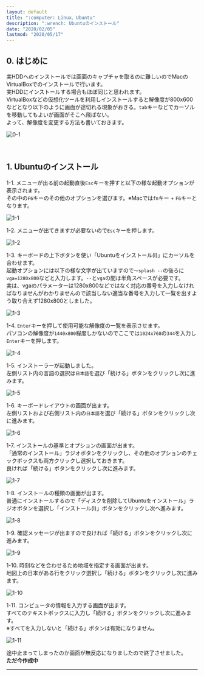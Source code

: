 ```yaml
---
layout: default
title: ":computer: Linux、Ubuntu"
description: ":wrench: Ubuntuのインストール"
date: "2020/02/05"
lastmod: "2020/05/17"
---
```


## 0. はじめに

実HDDへのインストールでは画面のキャプチャを取るのに難しいのでMacのVirtualBoxでのインストールで行います。  
実HDDにインストールする場合もほぼ同じと思われます。  
VirtualBoxなどの仮想化ツールを利用しインストールすると解像度が800x600などとなり以下のように画面が途切れる現象がおきる。`tab`キーなどでカーソルを移動してもよいが画面がそこへ飛ばない。  
よって、解像度を変更する方法も書いておきます。  

![0-1](Install/UbuntuInstallNgs.png)  

<br />

## 1. Ubuntuのインストール

1-1. メニューが出る前の起動直後`Esc`キーを押すと以下の様な起動オプションが表示されます。  
その中の`F6`キーのその他のオプションを選びます。※Macでは`fn`キー + `F6`キーとなります。  

![1-1](Install/UbuntuInstall1s.png)  

1-2. メニューが出てきますが必要ないので`Esc`キーを押します。  

![1-2](Install/UbuntuInstall2s.png)  

1-3. キーボードの上下ボタンを使い「Ubuntuをインストール(I)」にカーソルを合わせます。  
起動オプションには以下の様な文字が出ていますので`～splash --`の後ろに` vga=1280x800`などと入力します。`--`と`vga`の間は半角スペースが必要です。  
実は、vgaのパラメーターは1280x800などではなく対応の番号を入力しなければなりませんがわかりませんので該当しない適当な番号を入力して一覧を出すよう取り合えず1280x800としました。  

![1-3](Install/UbuntuInstall3s.png)  

1-4. `Enter`キーを押して使用可能な解像度の一覧を表示させます。  
パソコンの解像度が`1440x800`程度しかないのでここでは`1024x768`の`344`を入力し`Enter`キーを押します。  

![1-4](Install/UbuntuInstall4s.png)  

1-5. インストーラーが起動しました。  
左側リスト内の言語の選択は`日本語`を選び「続ける」ボタンをクリックし次に進みます。  

![1-5](Install/UbuntuInstall5s.png)  

1-6. キーボードレイアウトの画面が出ます。  
左側リストおよび右側リスト内の`日本語`を選び「続ける」ボタンをクリックし次に進みます。  

![1-6](Install/UbuntuInstall6s.png)  

1-7. インストールの基準とオプションの画面が出ます。  
「通常のインストール」ラジオボタンをクリックし、その他のオプションのチェックボックスも両方クリックし選択しておきます。  
良ければ「続ける」ボタンをクリックし次に進みます。  

![1-7](Install/UbuntuInstall7s.png)  

1-8. インストールの種類の画面が出ます。  
普通にインストールするので「ディスクを削除してUbuntuをインストール」ラジオボタンを選択し「インストール(I)」ボタンをクリックし次へ進みます。  

![1-8](Install/UbuntuInstall8s.png)  

1-9. 確認メッセージが出ますので良ければ「続ける」ボタンをクリックし次に進みます。  

![1-9](Install/UbuntuInstall9s.png)  

1-10. 時刻などを合わせるため地域を指定する画面が出ます。  
地図上の日本がある行をクリック選択し「続ける」ボタンをクリックし次に進みます。  

![1-10](Install/UbuntuInstall10s.png)  

1-11. コンピュータの情報を入力する画面が出ます。  
すべてのテキストボックスに入力し「続ける」ボタンをクリックし次に進みます。  
※すべてを入力しないと「続ける」ボタンは有効になりません。  

![1-11](Install/UbuntuInstall11s.png)  

途中止まってしまったのか画面が無反応になりましたので終了させました。  
**ただ今作成中**  

* * *
